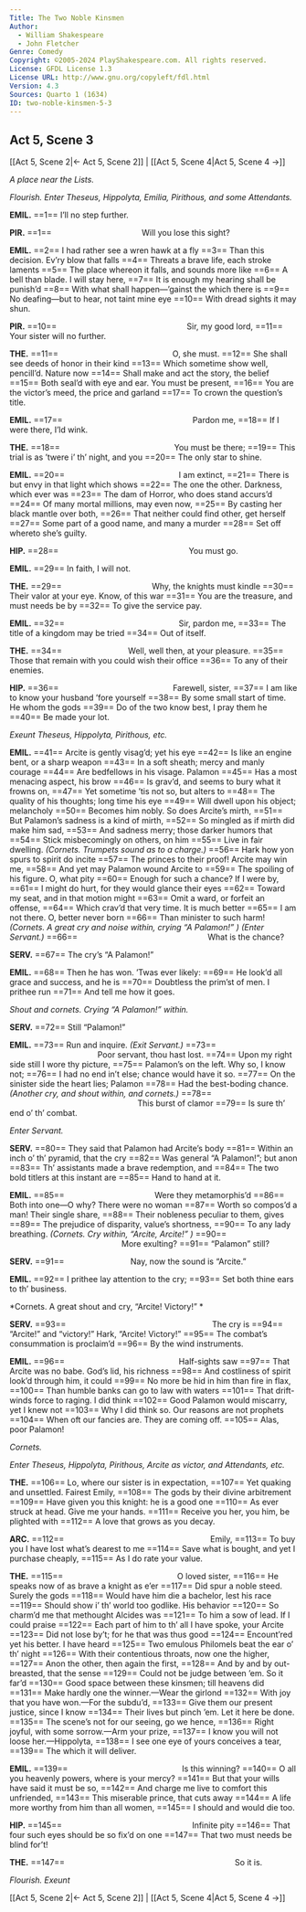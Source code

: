 ```yaml
---
Title: The Two Noble Kinsmen
Author: 
  - William Shakespeare
  - John Fletcher
Genre: Comedy
Copyright: ©2005-2024 PlayShakespeare.com. All rights reserved.
License: GFDL License 1.3
License URL: http://www.gnu.org/copyleft/fdl.html
Version: 4.3
Sources: Quarto 1 (1634)
ID: two-noble-kinsmen-5-3
---
```


## Act 5, Scene 3
[[Act 5, Scene 2|← Act 5, Scene 2]] | [[Act 5, Scene 4|Act 5, Scene 4 →]]

*A place near the Lists.*

*Flourish. Enter Theseus, Hippolyta, Emilia, Pirithous, and some Attendants.*

**EMIL.**
==1== I’ll no step further.

**PIR.**
==1==            Will you lose this sight?

**EMIL.**
==2== I had rather see a wren hawk at a fly
==3== Than this decision. Ev’ry blow that falls
==4== Threats a brave life, each stroke laments
==5== The place whereon it falls, and sounds more like
==6== A bell than blade. I will stay here,
==7== It is enough my hearing shall be punish’d
==8== With what shall happen—’gainst the which there is
==9== No deafing—but to hear, not taint mine eye
==10== With dread sights it may shun.

**PIR.**
==10==                 Sir, my good lord,
==11== Your sister will no further.

**THE.**
==11==               O, she must.
==12== She shall see deeds of honor in their kind
==13== Which sometime show well, pencill’d. Nature now
==14== Shall make and act the story, the belief
==15== Both seal’d with eye and ear. You must be present,
==16== You are the victor’s meed, the price and garland
==17== To crown the question’s title.

**EMIL.**
==17==                 Pardon me,
==18== If I were there, I’ld wink.

**THE.**
==18==               You must be there;
==19== This trial is as ’twere i’ th’ night, and you
==20== The only star to shine.

**EMIL.**
==20==               I am extinct,
==21== There is but envy in that light which shows
==22== The one the other. Darkness, which ever was
==23== The dam of Horror, who does stand accurs’d
==24== Of many mortal millions, may even now,
==25== By casting her black mantle over both,
==26== That neither could find other, get herself
==27== Some part of a good name, and many a murder
==28== Set off whereto she’s guilty.

**HIP.**
==28==                 You must go.

**EMIL.**
==29== In faith, I will not.

**THE.**
==29==            Why, the knights must kindle
==30== Their valor at your eye. Know, of this war
==31== You are the treasure, and must needs be by
==32== To give the service pay.

**EMIL.**
==32==               Sir, pardon me,
==33== The title of a kingdom may be tried
==34== Out of itself.

**THE.**
==34==         Well, well then, at your pleasure.
==35== Those that remain with you could wish their office
==36== To any of their enemies.

**HIP.**
==36==               Farewell, sister,
==37== I am like to know your husband ’fore yourself
==38== By some small start of time. He whom the gods
==39== Do of the two know best, I pray them he
==40== Be made your lot.

*Exeunt Theseus, Hippolyta, Pirithous, etc.*

**EMIL.**
==41== Arcite is gently visag’d; yet his eye
==42== Is like an engine bent, or a sharp weapon
==43== In a soft sheath; mercy and manly courage
==44== Are bedfellows in his visage. Palamon
==45== Has a most menacing aspect, his brow
==46== Is grav’d, and seems to bury what it frowns on,
==47== Yet sometime ’tis not so, but alters to
==48== The quality of his thoughts; long time his eye
==49== Will dwell upon his object; melancholy
==50== Becomes him nobly. So does Arcite’s mirth,
==51== But Palamon’s sadness is a kind of mirth,
==52== So mingled as if mirth did make him sad,
==53== And sadness merry; those darker humors that
==54== Stick misbecomingly on others, on him
==55== Live in fair dwelling.
*(Cornets. Trumpets sound as to a charge.)*
==56== Hark how yon spurs to spirit do incite
==57== The princes to their proof! Arcite may win me,
==58== And yet may Palamon wound Arcite to
==59== The spoiling of his figure. O, what pity
==60== Enough for such a chance? If I were by,
==61== I might do hurt, for they would glance their eyes
==62== Toward my seat, and in that motion might
==63== Omit a ward, or forfeit an offense,
==64== Which crav’d that very time. It is much better
==65== I am not there. O, better never born
==66== Than minister to such harm!
*(Cornets. A great cry and noise within, crying “A Palamon!” )*
*(Enter Servant.)*
==66==                 What is the chance?

**SERV.**
==67== The cry’s “A Palamon!”

**EMIL.**
==68== Then he has won. ’Twas ever likely:
==69== He look’d all grace and success, and he is
==70== Doubtless the prim’st of men. I prithee run
==71== And tell me how it goes.

*Shout and cornets. Crying “A Palamon!” within.*

**SERV.**
==72== Still “Palamon!”

**EMIL.**
==73== Run and inquire.
*(Exit Servant.)*
==73==            Poor servant, thou hast lost.
==74== Upon my right side still I wore thy picture,
==75== Palamon’s on the left. Why so, I know not;
==76== I had no end in’t else; chance would have it so.
==77== On the sinister side the heart lies; Palamon
==78== Had the best-boding chance.
*(Another cry, and shout within, and cornets.)*
==78==                 This burst of clamor
==79== Is sure th’ end o’ th’ combat.

*Enter Servant.*

**SERV.**
==80== They said that Palamon had Arcite’s body
==81== Within an inch o’ th’ pyramid, that the cry
==82== Was general “A Palamon!”; but anon
==83== Th’ assistants made a brave redemption, and
==84== The two bold titlers at this instant are
==85== Hand to hand at it.

**EMIL.**
==85==            Were they metamorphis’d
==86== Both into one—O why? There were no woman
==87== Worth so compos’d a man! Their single share,
==88== Their nobleness peculiar to them, gives
==89== The prejudice of disparity, value’s shortness,
==90== To any lady breathing.
*(Cornets. Cry within, “Arcite, Arcite!” )*
==90==               More exulting?
==91== “Palamon” still?

**SERV.**
==91==         Nay, now the sound is “Arcite.”

**EMIL.**
==92== I prithee lay attention to the cry;
==93== Set both thine ears to th’ business.

*Cornets. A great shout and cry, “Arcite! Victory!” *

**SERV.**
==93==                   The cry is
==94== “Arcite!” and “victory!” Hark, “Arcite! Victory!”
==95== The combat’s consummation is proclaim’d
==96== By the wind instruments.

**EMIL.**
==96==               Half-sights saw
==97== That Arcite was no babe. God’s lid, his richness
==98== And costliness of spirit look’d through him, it could
==99== No more be hid in him than fire in flax,
==100== Than humble banks can go to law with waters
==101== That drift-winds force to raging. I did think
==102== Good Palamon would miscarry, yet I knew not
==103== Why I did think so. Our reasons are not prophets
==104== When oft our fancies are. They are coming off.
==105== Alas, poor Palamon!

*Cornets.*

*Enter Theseus, Hippolyta, Pirithous, Arcite as victor, and Attendants, etc.*

**THE.**
==106== Lo, where our sister is in expectation,
==107== Yet quaking and unsettled. Fairest Emily,
==108== The gods by their divine arbitrement
==109== Have given you this knight: he is a good one
==110== As ever struck at head. Give me your hands.
==111== Receive you her, you him, be plighted with
==112== A love that grows as you decay.

**ARC.**
==112==                   Emily,
==113== To buy you I have lost what’s dearest to me
==114== Save what is bought, and yet I purchase cheaply,
==115== As I do rate your value.

**THE.**
==115==               O loved sister,
==116== He speaks now of as brave a knight as e’er
==117== Did spur a noble steed. Surely the gods
==118== Would have him die a bachelor, lest his race
==119== Should show i’ th’ world too godlike. His behavior
==120== So charm’d me that methought Alcides was
==121== To him a sow of lead. If I could praise
==122== Each part of him to th’ all I have spoke, your Arcite
==123== Did not lose by’t; for he that was thus good
==124== Encount’red yet his better. I have heard
==125== Two emulous Philomels beat the ear o’ th’ night
==126== With their contentious throats, now one the higher,
==127== Anon the other, then again the first,
==128== And by and by out-breasted, that the sense
==129== Could not be judge between ’em. So it far’d
==130== Good space between these kinsmen; till heavens did
==131== Make hardly one the winner.—Wear the girlond
==132== With joy that you have won.—For the subdu’d,
==133== Give them our present justice, since I know
==134== Their lives but pinch ’em. Let it here be done.
==135== The scene’s not for our seeing, go we hence,
==136== Right joyful, with some sorrow.—Arm your prize,
==137== I know you will not loose her.—Hippolyta,
==138== I see one eye of yours conceives a tear,
==139== The which it will deliver.

**EMIL.**
==139==               Is this winning?
==140== O all you heavenly powers, where is your mercy?
==141== But that your wills have said it must be so,
==142== And charge me live to comfort this unfriended,
==143== This miserable prince, that cuts away
==144== A life more worthy from him than all women,
==145== I should and would die too.

**HIP.**
==145==                 Infinite pity
==146== That four such eyes should be so fix’d on one
==147== That two must needs be blind for’t!

**THE.**
==147==                      So it is.

*Flourish. Exeunt*

[[Act 5, Scene 2|← Act 5, Scene 2]] | [[Act 5, Scene 4|Act 5, Scene 4 →]]